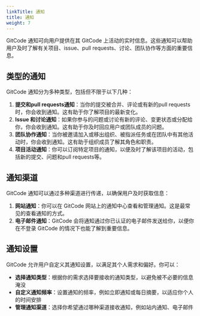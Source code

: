 ```yaml
---
linkTitle: 通知
title: 通知
weight: 7
---
```


GitCode 通知可向用户提供在其 GitCode 上活动的实时信息。这些通知可以帮助用户及时了解有关项目、issue、pull requests、讨论、团队协作等方面的重要信息。

## 类型的通知

GitCode 通知分为多种类型，包括但不限于以下几种：

1. **提交和pull requests通知**：当你的提交被合并、评论或有新的pull requests时，你会收到通知。这有助于你了解项目的最新变化。
2. **Issue 和讨论通知**：如果你参与的问题或讨论有新的评论、变更状态或分配给你，你会收到通知。这有助于你及时回应用户或团队成员的问题。
3. **团队协作通知**：当你被邀请加入或移出组织、被指派任务或在团队中有其他活动时，你会收到通知。这有助于组织成员了解其角色和职责。
4. **项目活动通知**：你可以订阅特定项目的通知，以便及时了解该项目的活动，包括新的提交、问题和pull requests等。

## 通知渠道

GitCode 通知可以通过多种渠道进行传递，以确保用户及时获取信息：

1. **网站通知**：你可以在 GitCode 网站上的通知中心查看和管理通知。这是最常见的查看通知的方式。
2. **电子邮件通知**：GitCode 会将通知通过你已认证的电子邮件发送给你，以便你在不登录 GitCode 的情况下也能了解到重要信息。

## 通知设置

GitCode 允许用户自定义其通知设置，以满足其个人需求和偏好。你可以：

- **选择通知类型**：根据你的需求选择要接收的通知类型，以避免被不必要的信息淹没
- **自定义通知频率**：设置通知的频率，例如立即通知或每日摘要，以适应你个人的时间安排
- **管理通知渠道**：选择你希望通过哪种渠道接收通知，例如站内通知、电子邮件